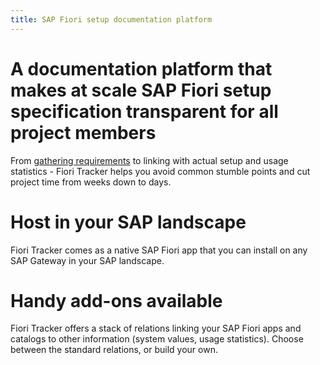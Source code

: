 ```yaml
---
title: SAP Fiori setup documentation platform
---
```


# A documentation platform that makes at scale SAP Fiori setup specification transparent for all project members

From [gathering requirements](usecases/SPS03/requirements-gathering.md) to linking with actual setup and usage statistics - Fiori Tracker helps you avoid common stumble points and cut project time from weeks down to days.

# Host in your SAP landscape
Fiori Tracker comes as a native SAP Fiori app that you can install on any SAP Gateway in your SAP landscape.

# Handy add-ons available
Fiori Tracker offers a stack of relations linking your SAP Fiori apps and catalogs to other information (system values, usage statistics). Choose between the standard relations, or build your own.

